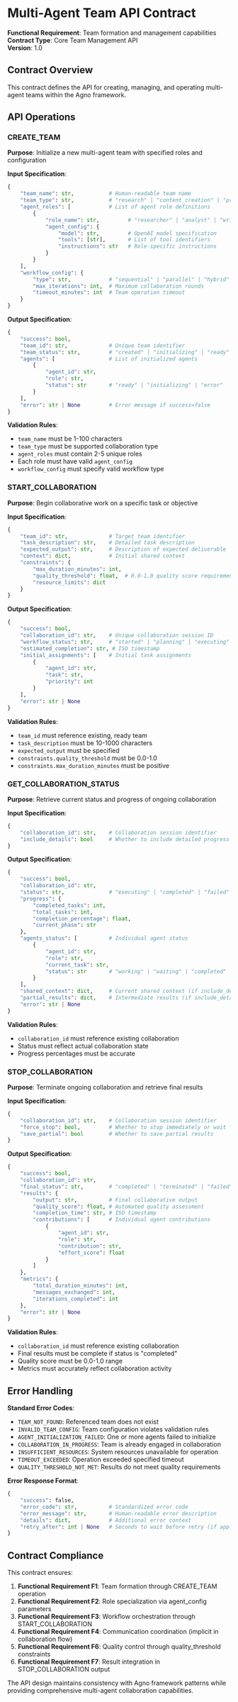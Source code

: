 # Multi-Agent Team API Contract

**Functional Requirement**: Team formation and management capabilities  
**Contract Type**: Core Team Management API  
**Version**: 1.0

## Contract Overview

This contract defines the API for creating, managing, and operating multi-agent teams within the Agno framework.

## API Operations

### CREATE_TEAM

**Purpose**: Initialize a new multi-agent team with specified roles and configuration

**Input Specification**:
```python
{
    "team_name": str,           # Human-readable team name
    "team_type": str,           # "research" | "content_creation" | "problem_solving"
    "agent_roles": [            # List of agent role definitions
        {
            "role_name": str,         # "researcher" | "analyst" | "writer" | "editor"
            "agent_config": {
                "model": str,         # OpenAI model specification
                "tools": [str],       # List of tool identifiers
                "instructions": str   # Role-specific instructions
            }
        }
    ],
    "workflow_config": {
        "type": str,            # "sequential" | "parallel" | "hybrid"
        "max_iterations": int,  # Maximum collaboration rounds
        "timeout_minutes": int  # Team operation timeout
    }
}
```

**Output Specification**:
```python
{
    "success": bool,
    "team_id": str,             # Unique team identifier
    "team_status": str,         # "created" | "initializing" | "ready"
    "agents": [                 # List of initialized agents
        {
            "agent_id": str,
            "role": str,
            "status": str       # "ready" | "initializing" | "error"
        }
    ],
    "error": str | None         # Error message if success=false
}
```

**Validation Rules**:
- `team_name` must be 1-100 characters
- `team_type` must be supported collaboration type  
- `agent_roles` must contain 2-5 unique roles
- Each role must have valid `agent_config`
- `workflow_config` must specify valid workflow type

### START_COLLABORATION

**Purpose**: Begin collaborative work on a specific task or objective

**Input Specification**:
```python
{
    "team_id": str,             # Target team identifier
    "task_description": str,    # Detailed task description
    "expected_output": str,     # Description of expected deliverable
    "context": dict,            # Initial shared context
    "constraints": {
        "max_duration_minutes": int,
        "quality_threshold": float,  # 0.0-1.0 quality score requirement
        "resource_limits": dict
    }
}
```

**Output Specification**:
```python
{
    "success": bool,
    "collaboration_id": str,    # Unique collaboration session ID
    "workflow_status": str,     # "started" | "planning" | "executing"
    "estimated_completion": str, # ISO timestamp
    "initial_assignments": [    # Initial task assignments
        {
            "agent_id": str,
            "task": str,
            "priority": int
        }
    ],
    "error": str | None
}
```

**Validation Rules**:
- `team_id` must reference existing, ready team
- `task_description` must be 10-1000 characters
- `expected_output` must be specified
- `constraints.quality_threshold` must be 0.0-1.0
- `constraints.max_duration_minutes` must be positive

### GET_COLLABORATION_STATUS

**Purpose**: Retrieve current status and progress of ongoing collaboration

**Input Specification**:
```python
{
    "collaboration_id": str,    # Collaboration session identifier
    "include_details": bool     # Whether to include detailed progress
}
```

**Output Specification**:
```python
{
    "success": bool,
    "collaboration_id": str,
    "status": str,              # "executing" | "completed" | "failed" | "paused"
    "progress": {
        "completed_tasks": int,
        "total_tasks": int,
        "completion_percentage": float,
        "current_phase": str
    },
    "agents_status": [          # Individual agent status
        {
            "agent_id": str,
            "role": str,
            "current_task": str,
            "status": str       # "working" | "waiting" | "completed" | "blocked"
        }
    ],
    "shared_context": dict,     # Current shared context (if include_details=true)
    "partial_results": dict,    # Intermediate results (if include_details=true)
    "error": str | None
}
```

**Validation Rules**:
- `collaboration_id` must reference existing collaboration
- Status must reflect actual collaboration state
- Progress percentages must be accurate

### STOP_COLLABORATION

**Purpose**: Terminate ongoing collaboration and retrieve final results

**Input Specification**:
```python
{
    "collaboration_id": str,    # Collaboration session identifier
    "force_stop": bool,         # Whether to stop immediately or wait for current tasks
    "save_partial": bool        # Whether to save partial results
}
```

**Output Specification**:
```python
{
    "success": bool,
    "collaboration_id": str,
    "final_status": str,        # "completed" | "terminated" | "failed"
    "results": {
        "output": str,          # Final collaborative output
        "quality_score": float, # Automated quality assessment
        "completion_time": str, # ISO timestamp
        "contributions": [      # Individual agent contributions
            {
                "agent_id": str,
                "role": str,
                "contribution": str,
                "effort_score": float
            }
        ]
    },
    "metrics": {
        "total_duration_minutes": int,
        "messages_exchanged": int,
        "iterations_completed": int
    },
    "error": str | None
}
```

**Validation Rules**:
- `collaboration_id` must reference existing collaboration
- Final results must be complete if status is "completed"
- Quality score must be 0.0-1.0 range
- Metrics must accurately reflect collaboration activity

## Error Handling

**Standard Error Codes**:
- `TEAM_NOT_FOUND`: Referenced team does not exist
- `INVALID_TEAM_CONFIG`: Team configuration violates validation rules
- `AGENT_INITIALIZATION_FAILED`: One or more agents failed to initialize
- `COLLABORATION_IN_PROGRESS`: Team is already engaged in collaboration
- `INSUFFICIENT_RESOURCES`: System resources unavailable for operation
- `TIMEOUT_EXCEEDED`: Operation exceeded specified timeout
- `QUALITY_THRESHOLD_NOT_MET`: Results do not meet quality requirements

**Error Response Format**:
```python
{
    "success": false,
    "error_code": str,          # Standardized error code
    "error_message": str,       # Human-readable error description
    "details": dict,            # Additional error context
    "retry_after": int | None   # Seconds to wait before retry (if applicable)
}
```

## Contract Compliance

This contract ensures:

1. **Functional Requirement F1**: Team formation through CREATE_TEAM operation
2. **Functional Requirement F2**: Role specialization via agent_config parameters
3. **Functional Requirement F3**: Workflow orchestration through START_COLLABORATION
4. **Functional Requirement F4**: Communication coordination (implicit in collaboration flow)
5. **Functional Requirement F6**: Quality control through quality_threshold constraints
6. **Functional Requirement F7**: Result integration in STOP_COLLABORATION output

The API design maintains consistency with Agno framework patterns while providing comprehensive multi-agent collaboration capabilities.